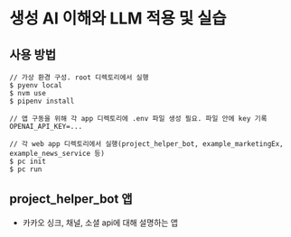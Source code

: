 # 생성 AI 이해와 LLM 적용 및 실습

## 사용 방법
```
// 가상 환경 구성. root 디렉토리에서 실행
$ pyenv local
$ nvm use
$ pipenv install

// 앱 구동을 위해 각 app 디렉토리에 .env 파일 생성 필요. 파일 안에 key 기록
OPENAI_API_KEY=...

// 각 web app 디렉토리에서 실행(project_helper_bot, example_marketingEx, example_news_service 등)
$ pc init
$ pc run
```

## project_helper_bot 앱

- 카카오 싱크, 채널, 소셜 api에 대해 설명하는 앱

